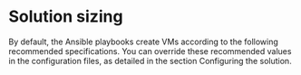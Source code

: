 # Solution sizing

By default, the Ansible playbooks create VMs according to the following recommended specifications. You can override
these recommended values in the configuration files, as detailed in the section
Configuring the solution.

